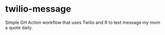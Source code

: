 # twilio-message

Simple GH Action workflow that uses Twilio and R to text message my mom a quote daily. 
